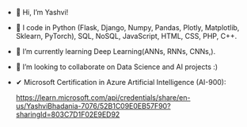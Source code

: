 - 👋 Hi, I’m Yashvi!
- 👀 I code in Python (Flask, Django, Numpy, Pandas, Plotly, Matplotlib, Sklearn, PyTorch), SQL, NoSQL, JavaScript, HTML, CSS, PHP, C++.
- 🌱 I’m currently learning Deep Learning(ANNs, RNNs, CNNs,).
- 💞️ I’m looking to collaborate on Data Science and AI projects :)
- ✔ Microsoft Certification in Azure Artificial Intelligence (AI-900):
  
  https://learn.microsoft.com/api/credentials/share/en-us/YashviBhadania-7076/52B1C09E0EB57F90?sharingId=803C7D1F02E9ED92 

<!---
Yashvi01111001/Yashvi01111001 is a ✨ special ✨ repository because its `README.md` (this file) appears on your GitHub profile.
You can click the Preview link to take a look at your changes.
--->
